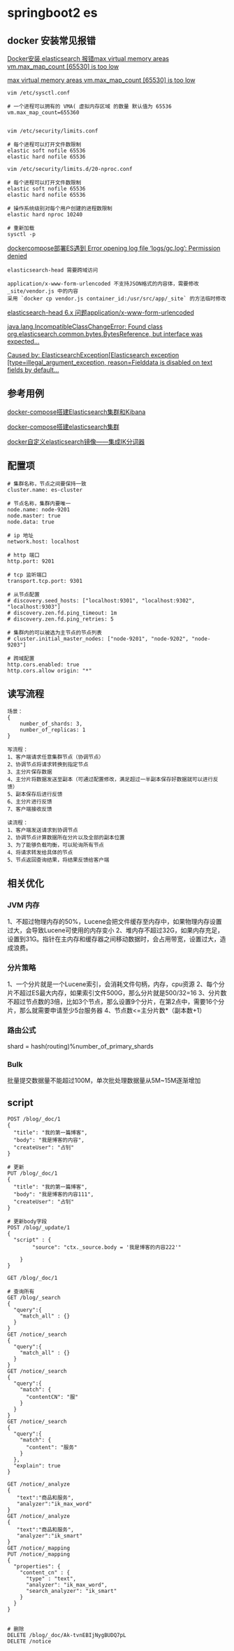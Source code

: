 # springboot2 es

## docker 安装常见报错

[Docker安装 elasticsearch 报错max virtual memory areas vm.max_map_count [65530] is too low](https://blog.csdn.net/xingfei_work/article/details/81463978)

[max virtual memory areas vm.max_map_count [65530] is too low](https://github.com/docker-library/elasticsearch/issues/111)

```
vim /etc/sysctl.conf

# 一个进程可以拥有的 VMA( 虚拟内存区域 的数量 默认值为 65536
vm.max_map_count=655360


vim /etc/security/limits.conf

# 每个进程可以打开文件数限制
elastic soft nofile 65536
elastic hard nofile 65536

vim /etc/security/limits.d/20-nproc.conf

# 每个进程可以打开文件数限制
elastic soft nofile 65536
elastic hard nofile 65536

# 操作系统级别对每个用户创建的进程数限制
elastic hard nproc 10240

# 重新加载
sysctl -p

```

[dockercompose部署ES遇到 Error opening log file ‘logs/gc.log’: Permission denied](https://blog.csdn.net/qq_18848239/article/details/108158741)

    elasticsearch-head 需要跨域访问
    
    application/x-www-form-urlencoded 不支持JSON格式的内容体，需要修改 _site/vendor.js 中的内容
    采用 `docker cp vendor.js container_id:/usr/src/app/_site` 的方法临时修改

[elasticsearch-head 6.x 问题application/x-www-form-urlencoded](https://blog.csdn.net/qq_30540299/article/details/84103282)

[java.lang.IncompatibleClassChangeError: Found class org.elasticsearch.common.bytes.BytesReference, but interface was expected...](https://www.cnblogs.com/dalianpai/p/13144584.html)

[Caused by: ElasticsearchException\[Elasticsearch exception \[type=illegal_argument_exception, reason=Fielddata is disabled on text fields by default...](https://www.jianshu.com/p/ab100d6d843f)

## 参考用例

[docker-compose搭建Elasticsearch集群和Kibana](https://blog.csdn.net/banmingi/article/details/102882197)

[docker-compose搭建elasticsearch集群](https://blog.csdn.net/epitomizelu/article/details/105592906)

[docker自定义elasticsearch镜像——集成IK分词器](https://blog.csdn.net/s1078229131/article/details/90036289)

## 配置项
```
# 集群名称，节点之间要保持一致
cluster.name: es-cluster

# 节点名称，集群内要唯一
node.name: node-9201
node.master: true
node.data: true

# ip 地址
network.host: localhost

# http 端口
http.port: 9201

# tcp 监听端口
transport.tcp.port: 9301

# 从节点配置
# discovery.seed_hosts: ["localhost:9301", "localhost:9302", "localhost:9303"]
# discovery.zen.fd.ping_timeout: 1m
# discovery.zen.fd.ping_retries: 5

# 集群内的可以被选为主节点的节点列表
# cluster.initial_master_nodes: ["node-9201", "node-9202", "node-9203"]

# 跨域配置
http.cors.enabled: true
http.cors.allow origin: "*"
```

## 读写流程
```
场景：
{
    number_of_shards: 3,
    number_of_replicas: 1
}

写流程：
1、客户端请求任意集群节点（协调节点）
2、协调节点将请求转换到指定节点
3、主分片保存数据
4、主分片将数据发送至副本（可通过配置修改，满足超过一半副本保存好数据就可以进行反馈）
5、副本保存后进行反馈
6、主分片进行反馈
7、客户端接收反馈

读流程：
1、客户端发送请求到协调节点
2、协调节点计算数据所在分片以及全部的副本位置
3、为了能够负载均衡，可以轮询所有节点
4、将请求转发给具体的节点
5、节点返回查询结果，将结果反馈给客户端

```

## 相关优化

### JVM 内存
1、不超过物理内存的50%，Lucene会把文件缓存至内存中，如果物理内存设置过大，会导致Lucene可使用的内存变小
2、堆内存不超过32G，如果内存充足，设置到31G。指针在主内存和缓存器之间移动数据时，会占用带宽，设置过大，造成浪费。

### 分片策略
1、一个分片就是一个Lucene索引，会消耗文件句柄，内存，cpu资源
2、每个分片不超过ES最大内存，如果索引文件500G，那么分片就是500/32=16
3、分片数不超过节点数的3倍，比如3个节点，那么设置9个分片，在第2点中，需要16个分片，那么就需要申请至少5台服务器
4、节点数<=主分片数*（副本数+1）

### 路由公式
shard = hash(routing)%number_of_primary_shards

### Bulk
批量提交数据量不能超过100M，单次批处理数据量从5M~15M逐渐增加


## script
```
POST /blog/_doc/1
{
  "title": "我的第一篇博客",
  "body": "我是博客的内容",
  "createUser": "占钊"
}

# 更新
PUT /blog/_doc/1
{
  "title": "我的第一篇博客",
  "body": "我是博客的内容111",
  "createUser": "占钊"
}

# 更新body字段
POST /blog/_update/1
{
  "script" : {
        "source": "ctx._source.body = '我是博客的内容222'"
        
    }
}

GET /blog/_doc/1

# 查询所有
GET /blog/_search
{
  "query":{
    "match_all" : {}
  }
}
GET /notice/_search
{
  "query":{
    "match_all" : {}
  }
}
GET /notice/_search
{
  "query":{
    "match": {
      "contentCN": "服"
    }
  }
}
GET /notice/_search
{
  "query":{
    "match": {
      "content": "服务"
    }
  },
  "explain": true
}

GET /notice/_analyze
{
   "text":"商品和服务",
   "analyzer":"ik_max_word"
}
GET /notice/_analyze
{
   "text":"商品和服务",
   "analyzer":"ik_smart"
}
GET /notice/_mapping
PUT /notice/_mapping
{
  "properties": {
    "content_cn" : {
      "type" : "text",
      "analyzer": "ik_max_word",
      "search_analyzer": "ik_smart"
    }
  }
}


# 删除
DELETE /blog/_doc/Ak-tvnEBIjNygBUDQ7pL
DELETE /notice
```